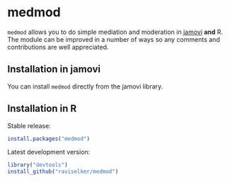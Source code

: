 # medmod

`medmod` allows you to do simple mediation and moderation in [jamovi](https://www.jamovi.org) **and** R. The module can be improved in a number of ways so any comments and contributions are well appreciated.

## Installation in jamovi

You can install `medmod` directly from the jamovi library.

## Installation in R

Stable release:
```r
install.packages("medmod")
```
Latest development version: 
```r
library("devtools")
install_github("raviselker/medmod")
```